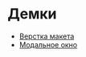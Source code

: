 # Демки
- [Верстка макета](https://vapiano-demo.github.io/vapiano/dist/index.html)
- [Модальное окно](https://vapiano-demo.github.io/modal-demo/index.html)
